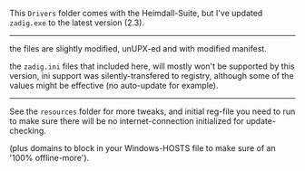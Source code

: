 This <code>Drivers</code> folder comes with the Heimdall-Suite,
but I've updated <code>zadig.exe</code> to the latest version (2.3).

<hr/>

the files are slightly modified, unUPX-ed and with modified manifest.

the <code>zadig.ini</code> files that included here, will mostly won't be supported by this version,
ini support was silently-transfered to registry, although some of the values might be effective (no auto-update for example).

<hr/>

See the <code>resources</code> folder for more tweaks, 
and initial reg-file you need to run to make sure there will be no internet-connection initialized for update-checking.

(plus domains to block in your Windows-HOSTS file to make sure of an '100% offline-more').

